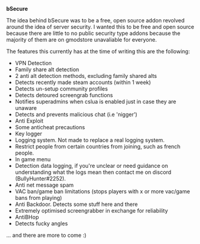 **bSecure**

The idea behind bSecure was to be a free, open source addon revolved around the idea of server security. I wanted this to be free and open source because there are little to no public security type addons because the majority of them are on gmodstore unavaliable for everyone.

The features this currently has at the time of writing this are the following:
- VPN Detection
- Family share alt detection
- 2 anti alt detection methods, excluding family shared alts
- Detects recently made steam accounts (within 1 week)
- Detects un-setup community profiles
- Detects detoured screengrab functions
- Notifies superadmins when cslua is enabled just in case they are unaware
- Detects and prevents malicious chat (i.e 'nigger')
- Anti Exploit
- Some anticheat precautions
- Key logger
- Logging system. Not made to replace a real logging system.
- Restrict people from certain countries from joining, such as french people.
- In game menu
- Detection data logging, if you're unclear or need guidance on understanding what the logs mean then contact me on discord (BullyHunter#2252).
- Anti net message spam
- VAC ban/game ban limitations (stops players with x or more vac/game bans from playing)
- Anti Backdoor. Detects some stuff here and there
- Extremely optimised screengrabber in exchange for reliability
- AntiBHop
- Detects fucky angles

... and there are more to come :)
